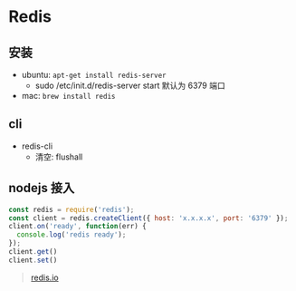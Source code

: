 # Redis

## 安装

* ubuntu: `apt-get install redis-server`
  * sudo /etc/init.d/redis-server start 默认为 6379 端口
* mac: `brew install redis`

## cli

* redis-cli
  * 清空: flushall

## nodejs 接入

```javascript
const redis = require('redis');
const client = redis.createClient({ host: 'x.x.x.x', port: '6379' });
client.on('ready', function(err) {
  console.log('redis ready');
});
client.get()
client.set()
```

> [redis.io](https://redis.io/)